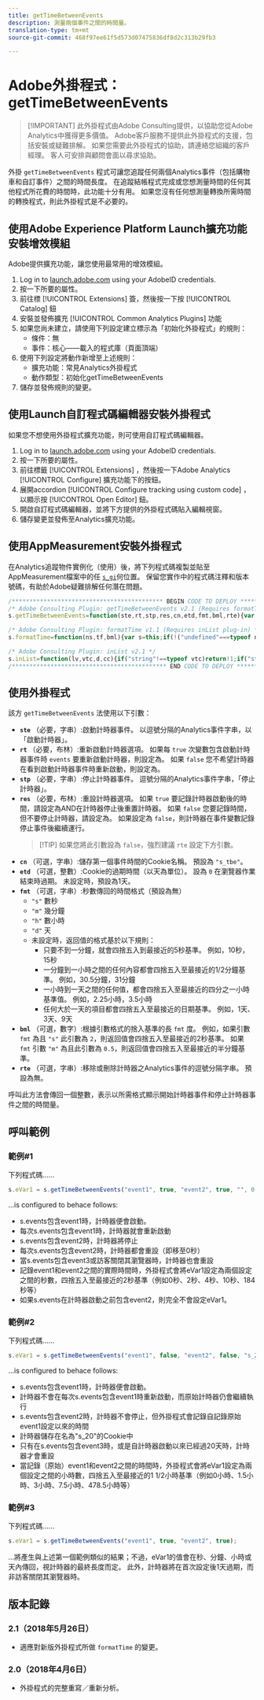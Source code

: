 ```yaml
---
title: getTimeBetweenEvents
description: 測量兩個事件之間的時間量。
translation-type: tm+mt
source-git-commit: 468f97ee61f5d573d07475836df8d2c313b29fb3

---
```



# Adobe外掛程式：getTimeBetweenEvents

> [!IMPORTANT] 此外掛程式由Adobe Consulting提供，以協助您從Adobe Analytics中獲得更多價值。 Adobe客戶服務不提供此外掛程式的支援，包括安裝或疑難排解。 如果您需要此外掛程式的協助，請連絡您組織的客戶經理。 客人可安排與顧問會面以尋求協助。

外掛 `getTimeBetweenEvents` 程式可讓您追蹤任何兩個Analytics事件（包括購物車和自訂事件）之間的時間長度。 在追蹤結帳程式完成或您想測量時間的任何其他程式所花費的時間時，此功能十分有用。 如果您沒有任何想測量轉換所需時間的轉換程式，則此外掛程式是不必要的。

## 使用Adobe Experience Platform Launch擴充功能安裝增效模組

Adobe提供擴充功能，讓您使用最常用的增效模組。

1. Log in to [launch.adobe.com](https://launch.adobe.com) using your AdobeID credentials.
1. 按一下所要的屬性。
1. 前往標 [!UICONTROL Extensions] 簽，然後按一下按 [!UICONTROL Catalog] 鈕
1. 安裝並發佈擴充 [!UICONTROL Common Analytics Plugins] 功能
1. 如果您尚未建立，請使用下列設定建立標示為「初始化外掛程式」的規則：
   * 條件：無
   * 事件：核心——載入的程式庫（頁面頂端）
1. 使用下列設定將動作新增至上述規則：
   * 擴充功能：常見Analytics外掛程式
   * 動作類型：初始化getTimeBetweenEvents
1. 儲存並發佈規則的變更。

## 使用Launch自訂程式碼編輯器安裝外掛程式

如果您不想使用外掛程式擴充功能，則可使用自訂程式碼編輯器。

1. Log in to [launch.adobe.com](https://launch.adobe.com) using your AdobeID credentials.
1. 按一下所要的屬性。
1. 前往標籤 [!UICONTROL Extensions] ，然後按一下Adobe Analytics [!UICONTROL Configure] 擴充功能下的按鈕。
1. 展開accordion [!UICONTROL Configure tracking using custom code] ，以顯示按 [!UICONTROL Open Editor] 鈕。
1. 開啟自訂程式碼編輯器，並將下方提供的外掛程式碼貼入編輯視窗。
1. 儲存變更並發佈至Analytics擴充功能。

## 使用AppMeasurement安裝外掛程式

在Analytics追蹤物件實例化（使用）後，將下列程式碼複製並貼至AppMeasurement檔案中的任 [`s_gi`](../functions/s-gi.md)何位置。 保留您實作中的程式碼注釋和版本號碼，有助於Adobe疑難排解任何潛在問題。

```js
/******************************************* BEGIN CODE TO DEPLOY *******************************************/
/* Adobe Consulting Plugin: getTimeBetweenEvents v2.1 (Requires formatTime and inList plug-ins) */
s.getTimeBetweenEvents=function(ste,rt,stp,res,cn,etd,fmt,bml,rte){var s=this;if("string"===typeof ste&&"undefined"!==typeof rt&&"string"===typeof stp&&"undefined"!==typeof res){cn=cn?cn:"s_tbe";etd=isNaN(etd)?1:Number(etd);var f=!1,g=!1,n=!1, p=ste.split(","),q=stp.split(",");rte=rte?rte.split(","):[];for(var h=s.c_r(cn),k,v=new Date,r=v.getTime(),c=new Date,a=0; a<rte.length;++a)s.inList(s.events,rte[a])&&(n=!0);c.setTime(c.getTime()+864E5*etd);for(a=0;a<p.length&&!f&&(f=s.inList(s.events,p[a]),!0!==f);++a);for(a=0;a<q.length&&!g&&(g=s.inList(s.events,q[a]),!0!==g);++a);1===p.length&&1===q.length&&ste===stp&&f&&g?(h&&(k=(r-h)/1E3),s.c_w(cn,r,etd?c:0)):(!f||1!=rt&&h||s.c_w(cn,r,etd?c:0),g&&h&&(k=(v.getTime()-h)/1E3,!0===res&&(n=!0)));!0===n&&(c.setDate( c.getDate()-1),s.c_w(cn,"",c));return k?s.formatTime(k,fmt,bml):""}};

/* Adobe Consulting Plugin: formatTime v1.1 (Requires inList plug-in) */
s.formatTime=function(ns,tf,bml){var s=this;if(!("undefined"===typeof ns||isNaN(ns)||0>Number(ns))){if("string"===typeof tf&&"d"===tf||("string"!==typeof tf||!s.inList("h,m,s",tf))&&86400<=ns){tf=86400;var d="days";bml=isNaN(bml)?1:tf/(bml*tf)} else"string"===typeof tf&&"h"===tf||("string"!==typeof tf||!s.inList("m,s",tf))&&3600<=ns?(tf=3600,d="hours", bml=isNaN(bml)?4: tf/(bml*tf)):"string"===typeof tf&&"m"===tf||("string"!==typeof tf||!s.inList("s",tf))&&60<=ns?(tf=60,d="minutes",bml=isNaN(bml)?2: tf/(bml*tf)):(tf=1,d="seconds",bml=isNaN(bml)?.2:tf/bml);ns=Math.round(ns*bml/tf)/bml+" "+d;0===ns.indexOf("1 ")&&(ns=ns.substring(0,ns.length-1));return ns}};

/* Adobe Consulting Plugin: inList v2.1 */
s.inList=function(lv,vtc,d,cc){if("string"!==typeof vtc)return!1;if("string"===typeof lv)lv=lv.split(d||",");else if("object"!== typeof lv)return!1;d=0;for(var e=lv.length;d<e;d++)if(1==cc&&vtc===lv[d]||vtc.toLowerCase()===lv[d].toLowerCase())return!0;return!1};
/******************************************** END CODE TO DEPLOY ********************************************/
```

## 使用外掛程式

該方 `getTimeBetweenEvents` 法使用以下引數：

* **`ste`** （必要，字串）:啟動計時器事件。 以逗號分隔的Analytics事件字串，以「啟動計時器」。
* **`rt`** （必要，布林）:重新啟動計時器選項。 如果每 `true` 次變數包含啟動計時器事件時 `events` 要重新啟動計時器，則設定為。 如果 `false` 您不希望計時器在看到啟動計時器事件時重新啟動，則設定為。
* **`stp`** （必要，字串）:停止計時器事件。 逗號分隔的Analytics事件字串，「停止計時器」。
* **`res`** （必要，布林）:重設計時器選項。 如果 `true` 要記錄計時器啟動後的時間，請設定為AND在計時器停止後重置計時器。 如果 `false` 您要記錄時間，但不要停止計時器，請設定為。 如果設定為 `false`，則計時器在事件變數記錄停止事件後繼續運行。
   > [!TIP] 如果您將此引數設為 `false`，強烈建議 `rte` 設定下方引數。
* **`cn`** （可選，字串）:儲存第一個事件時間的Cookie名稱。 預設為 `"s_tbe"`。
* **`etd`** （可選，整數）:Cookie的過期時間（以天為單位）。 設為 `0` 在瀏覽器作業結束時過期。 未設定時，預設為1天。
* **`fmt`** （可選，字串）:秒數傳回的時間格式（預設為無）
   * `"s"` 數秒
   * `"m"` 幾分鐘
   * `"h"` 數小時
   * `"d"` 天
   * 未設定時，返回值的格式基於以下規則：
      * 只要不到一分鐘，就會四捨五入到最接近的5秒基準。 例如，10秒，15秒
      * 一分鐘到一小時之間的任何內容都會四捨五入至最接近的1/2分鐘基準。 例如，30.5分鐘，31分鐘
      * 一小時到一天之間的任何值，都會四捨五入至最接近的四分之一小時基準值。 例如，2.25小時，3.5小時
      * 任何大於一天的項目都會四捨五入至最接近的日期基準。 例如，1天、3天、9天
* **`bml`** （可選，數字）:根據引數格式的捨入基準的長 `fmt` 度。 例如，如果引數 `fmt` 為且 `"s"` 此引數為 `2`，則返回值會四捨五入至最接近的2秒基準。 如果 `fmt` 引數 `"m"` 為且此引數為 `0.5`，則返回值會四捨五入至最接近的半分鐘基準。
* **`rte`** （可選，字串）:移除或刪除計時器之Analytics事件的逗號分隔字串。 預設為無。

呼叫此方法會傳回一個整數，表示以所需格式顯示開始計時器事件和停止計時器事件之間的時間量。

## 呼叫範例

### 範例#1

下列程式碼……

```js
s.eVar1 = s.getTimeBetweenEvents("event1", true, "event2", true, "", 0, "s", 2, "event3");
```

...is configured to behace follows:

* s.events包含event1時，計時器便會啟動。
* 每次s.events包含event1時，計時器就會重新啟動
* s.events包含event2時，計時器將停止
* 每次s.events包含event2時，計時器都會重設（即移至0秒）
* 當s.events包含event3或訪客關閉其瀏覽器時，計時器也會重設
* 記錄event1和event2之間的實際時間時，外掛程式會將eVar1設定為兩個設定之間的秒數，四捨五入至最接近的2秒基準（例如0秒、2秒、4秒、10秒、184秒等）
* 如果s.events在計時器啟動之前包含event2，則完全不會設定eVar1。

### 範例#2

下列程式碼……

```js
s.eVar1 = s.getTimeBetweenEvents("event1", false, "event2", false, "s_20", 20, "h", 1.5, "event3");
```

...is configured to behace follows:

* s.events包含event1時，計時器便會啟動。
* 計時器不會在每次s.events包含event1時重新啟動，而原始計時器仍會繼續執行
* s.events包含event2時，計時器不會停止，但外掛程式會記錄自記錄原始event1設定以來的時間
* 計時器儲存在名為&quot;s_20&quot;的Cookie中
* 只有在s.events包含event3時，或是自計時器啟動以來已經過20天時，計時器才會重設
* 當記錄（原始）event1和event2之間的時間時，外掛程式會將eVar1設定為兩個設定之間的小時數，四捨五入至最接近的1 1/2小時基準（例如0小時、1.5小時、3小時、7.5小時、478.5小時等）

### 範例#3

下列程式碼……

```js
s.eVar1 = s.getTimeBetweenEvents("event1", true, "event2", true);
```

...將產生與上述第一個範例類似的結果；不過，eVar1的值會在秒、分鐘、小時或天內傳回，視計時器的最終長度而定。  此外，計時器將在首次設定後1天過期，而非訪客關閉其瀏覽器時。

## 版本記錄

### 2.1（2018年5月26日）

* 適應對新版外掛程式所做 `formatTime` 的變更。

### 2.0（2018年4月6日）

* 外掛程式的完整重寫／重新分析。
